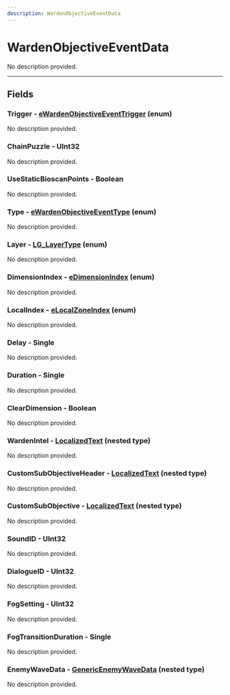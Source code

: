 ```yaml
---
description: WardenObjectiveEventData
---
```


# WardenObjectiveEventData

No description provided.

***

## Fields

### Trigger - [eWardenObjectiveEventTrigger](../enum-types.md#ewardenobjectiveeventtrigger) (enum)

No description provided.

### ChainPuzzle - UInt32

No description provided.

### UseStaticBioscanPoints - Boolean

No description provided.

### Type - [eWardenObjectiveEventType](../enum-types.md#ewardenobjectiveeventtype) (enum)

No description provided.

### Layer - [LG_LayerType](../enum-types.md#lg_layertype) (enum)

No description provided.

### DimensionIndex - [eDimensionIndex](../enum-types.md#edimensionindex) (enum)

No description provided.

### LocalIndex - [eLocalZoneIndex](../enum-types.md#elocalzoneindex) (enum)

No description provided.

### Delay - Single

No description provided.

### Duration - Single

No description provided.

### ClearDimension - Boolean

No description provided.

### WardenIntel - [LocalizedText](./localizedtext.md) (nested type)

No description provided.

### CustomSubObjectiveHeader - [LocalizedText](./localizedtext.md) (nested type)

No description provided.

### CustomSubObjective - [LocalizedText](./localizedtext.md) (nested type)

No description provided.

### SoundID - UInt32

No description provided.

### DialogueID - UInt32

No description provided.

### FogSetting - UInt32

No description provided.

### FogTransitionDuration - Single

No description provided.

### EnemyWaveData - [GenericEnemyWaveData](./genericenemywavedata.md) (nested type)

No description provided.
